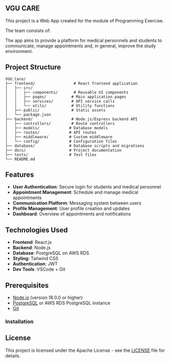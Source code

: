 ## **VGU CARE** ##

This project is a Web App created for the module of Programming Exercise.

The team consists of:
<!-- BLANK -->

The app aims to provide a platform for medical personnels and students to communicate, manage appointments and, in general, improve the study environment.

## Project Structure

```
VGU_Care/
├── frontend/                 # React frontend application
│   ├── src/
│   │   ├── components/       # Reusable UI components
│   │   ├── pages/           # Main application pages
│   │   ├── services/        # API service calls
│   │   └── utils/           # Utility functions
│   ├── public/              # Static assets
│   └── package.json
├── backend/                 # Node.js/Express backend API
│   ├── controllers/         # Route controllers
│   ├── models/             # Database models
│   ├── routes/             # API routes
│   ├── middleware/         # Custom middleware
│   └── config/             # Configuration files
├── database/               # Database scripts and migrations
├── docs/                   # Project documentation
├── tests/                  # Test files
└── README.md
```

## Features

- **User Authentication**: Secure login for students and medical personnel
- **Appointment Management**: Schedule and manage medical appointments
- **Communication Platform**: Messaging system between users
- **Profile Management**: User profile creation and updates
- **Dashboard**: Overview of appointments and notifications

## Technologies Used

- **Frontend**: React.js
- **Backend**: Node.js
- **Database**: PostgreSQL on AWS RDS
- **Styling**: Tailwind CSS
- **Authentication**: JWT
- **Dev Tools**: VSCode + Git

## Prerequisites
- [Node.js](https://nodejs.org/) (version 18.0.0 or higher)
- [PostgreSQL](https://www.postgresql.org/) or AWS RDS PostgreSQL instance
- [Git](https://git-scm.com/)

### Installation
<!-- BLANK -->

## License

This project is licensed under the Apache License - see the [LICENSE](LICENSE) file for details.

